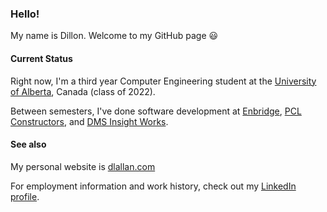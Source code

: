 ### Hello!

My name is Dillon. Welcome to my GitHub page 😃

#### Current Status

Right now, I'm a third year Computer Engineering student at the [University of Alberta][ualberta], Canada (class of 2022).

Between semesters, I've done software development at [Enbridge][enbridge], [PCL Constructors][pcl], and [DMS Insight Works][dms].

#### See also

My personal website is [dlallan.com][dlallan]

For employment information and work history, check out my [LinkedIn profile][linkedin].


<!-- links -->
[ualberta]: https://www.ualberta.ca/
[enbridge]: https://www.enbridge.com/
[pcl]: https://www.pcl.com/Pages/
[dlallan]: https://dlallan.com/
[dms]: https://www.dmsiworks.com/
[linkedin]: https://www.linkedin.com/in/dillonlallan/
